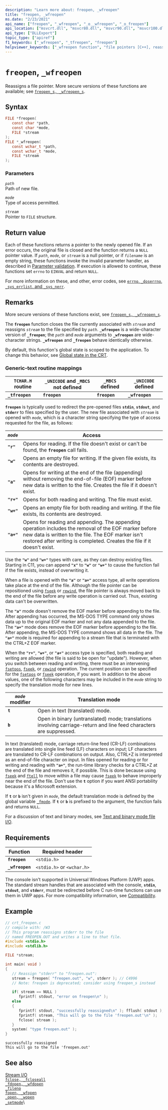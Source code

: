 ```yaml
---
description: "Learn more about: freopen, _wfreopen"
title: "freopen, _wfreopen"
ms.date: "2/23/2021"
api_name: ["freopen", "_wfreopen", "_o__wfreopen", "_o_freopen"]
api_location: ["msvcrt.dll", "msvcr80.dll", "msvcr90.dll", "msvcr100.dll", "msvcr100_clr0400.dll", "msvcr110.dll", "msvcr110_clr0400.dll", "msvcr120.dll", "msvcr120_clr0400.dll", "ucrtbase.dll", "api-ms-win-crt-stdio-l1-1-0.dll", "api-ms-win-crt-private-l1-1-0.dll"]
api_type: ["DLLExport"]
topic_type: ["apiref"]
f1_keywords: ["_wfreopen", "_tfreopen", "freopen"]
helpviewer_keywords: ["_wfreopen function", "file pointers [C++], reassigning", "_tfreopen function", "freopen function", "tfreopen function", "wfreopen function"]
---
```

# `freopen`, `_wfreopen`

Reassigns a file pointer. More secure versions of these functions are available; see [`freopen_s, _wfreopen_s`](freopen-s-wfreopen-s.md).

## Syntax

```C
FILE *freopen(
   const char *path,
   const char *mode,
   FILE *stream
);
FILE *_wfreopen(
   const wchar_t *path,
   const wchar_t *mode,
   FILE *stream
);
```

### Parameters

*`path`*\
Path of new file.

*`mode`*\
Type of access permitted.

*`stream`*\
Pointer to `FILE` structure.

## Return value

Each of these functions returns a pointer to the newly opened file. If an error occurs, the original file is closed and the function returns a `NULL` pointer value. If *`path`*, *`mode`*, or *`stream`* is a null pointer, or if *`filename`* is an empty string, these functions invoke the invalid parameter handler, as described in [Parameter validation](../parameter-validation.md). If execution is allowed to continue, these functions set `errno` to `EINVAL` and return `NULL`.

For more information on these, and other, error codes, see [`errno`, `_doserrno`, `_sys_errlist`, and `_sys_nerr`](../errno-doserrno-sys-errlist-and-sys-nerr.md).

## Remarks

More secure versions of these functions exist, see [`freopen_s, _wfreopen_s`](freopen-s-wfreopen-s.md).

The **`freopen`** function closes the file currently associated with *`stream`* and reassigns *`stream`* to the file specified by *`path`*. **`_wfreopen`** is a wide-character version of **`_freopen`**; the *`path`* and *`mode`* arguments to **`_wfreopen`** are wide-character strings. **`_wfreopen`** and **`_freopen`** behave identically otherwise.

By default, this function's global state is scoped to the application. To change this behavior, see [Global state in the CRT](../global-state.md).

### Generic-text routine mappings

| `TCHAR.H` routine | `_UNICODE` and `_MBCS` not defined | `_MBCS` defined | `_UNICODE` defined |
|--|--|--|--|
| **`_tfreopen`** | **`freopen`** | **`freopen`** | **`_wfreopen`** |

**`freopen`** is typically used to redirect the pre-opened files **`stdin`**, **`stdout`**, and **`stderr`** to files specified by the user. The new file associated with *`stream`* is opened with *`mode`*, which is a character string specifying the type of access requested for the file, as follows:

|*`mode`*|Access|
|-|-|
| **`"r"`** | Opens for reading. If the file doesn't exist or can't be found, the **`freopen`** call fails. |
| **`"w"`** | Opens an empty file for writing. If the given file exists, its contents are destroyed. |
| **`"a"`** | Opens for writing at the end of the file (appending) without removing the end-of-file (EOF) marker before new data is written to the file. Creates the file if it doesn't exist. |
| **`"r+"`** | Opens for both reading and writing. The file must exist. |
| **`"w+"`** | Opens an empty file for both reading and writing. If the file exists, its contents are destroyed. |
| **`"a+"`** | Opens for reading and appending. The appending operation includes the removal of the EOF marker before new data is written to the file. The EOF marker isn't restored after writing is completed. Creates the file if it doesn't exist. |

Use the **`"w"`** and **`"w+"`** types with care, as they can destroy existing files. Starting in C11, you can append **`"x"`** to **`"w"`** or **`"w+"`** to cause the function fail if the file exists, instead of overwriting it.

When a file is opened with the **`"a"`** or **`"a+"`** access type, all write operations take place at the end of the file. Although the file pointer can be repositioned using [`fseek`](fseek-fseeki64.md) or [`rewind`](rewind.md), the file pointer is always moved back to the end of the file before any write operation is carried out. Thus, existing data can't be overwritten.

The **`"a"`** mode doesn't remove the EOF marker before appending to the file. After appending has occurred, the MS-DOS TYPE command only shows data up to the original EOF marker and not any data appended to the file. The **`"a+"`** mode does remove the EOF marker before appending to the file. After appending, the MS-DOS TYPE command shows all data in the file. The **`"a+"`** mode is required for appending to a stream file that is terminated with the CTRL+Z EOF marker.

When the **`"r+"`**, **`"w+"`**, or **`"a+"`** access type is specified, both reading and writing are allowed (the file is said to be open for "update"). However, when you switch between reading and writing, there must be an intervening [`fsetpos`](fsetpos.md), [`fseek`](fseek-fseeki64.md), or [`rewind`](rewind.md) operation. The current position can be specified for the [`fsetpos`](fsetpos.md) or [`fseek`](fseek-fseeki64.md) operation, if you want. In addition to the above values, one of the following characters may be included in the *`mode`* string to specify the translation mode for new lines.

|*`mode`* modifier|Translation mode|
|-|-|
| **`t`** | Open in text (translated) mode. |
| **`b`** | Open in binary (untranslated) mode; translations involving carriage-return and line feed characters are suppressed. |

In text (translated) mode, carriage return-line feed (CR-LF) combinations are translated into single line feed (LF) characters on input; LF characters are translated to CR-LF combinations on output. Also, CTRL+Z is interpreted as an end-of-file character on input. In files opened for reading or for writing and reading with **`"a+"`**, the run-time library checks for a CTRL+Z at the end of the file and removes it, if possible. This is done because using [`fseek`](fseek-fseeki64.md) and [`ftell`](ftell-ftelli64.md) to move within a file may cause [`fseek`](fseek-fseeki64.md) to behave improperly near the end of the file. Don't use the **`t`** option if you want ANSI portability because it's a Microsoft extension.

If **`t`** or **`b`** isn't given in *`mode`*, the default translation mode is defined by the global variable [`_fmode`](../fmode.md). If **`t`** or **`b`** is prefixed to the argument, the function fails and returns `NULL`.

For a discussion of text and binary modes, see [Text and binary mode file I/O](../text-and-binary-mode-file-i-o.md).

## Requirements

|Function|Required header|
|--------------|---------------------|
|**`freopen`**|`<stdio.h>`|
|**`_wfreopen`**|`<stdio.h>` or `<wchar.h>`|

The console isn't supported in Universal Windows Platform (UWP) apps. The standard stream handles that are associated with the console, **`stdin`**, **`stdout`**, and **`stderr`**, must be redirected before C run-time functions can use them in UWP apps. For more compatibility information, see [Compatibility](../compatibility.md).

## Example

```C
// crt_freopen.c
// compile with: /W3
// This program reassigns stderr to the file
// named FREOPEN.OUT and writes a line to that file.
#include <stdio.h>
#include <stdlib.h>

FILE *stream;

int main( void )
{
   // Reassign "stderr" to "freopen.out":
   stream = freopen( "freopen.out", "w", stderr ); // C4996
   // Note: freopen is deprecated; consider using freopen_s instead

   if( stream == NULL )
      fprintf( stdout, "error on freopen\n" );
   else
   {
      fprintf( stdout, "successfully reassigned\n" ); fflush( stdout );
      fprintf( stream, "This will go to the file 'freopen.out'\n" );
      fclose( stream );
   }
   system( "type freopen.out" );
}
```

```Output
successfully reassigned
This will go to the file 'freopen.out'
```

## See also

[Stream I/O](../stream-i-o.md)\
[`fclose, _fcloseall`](fclose-fcloseall.md)\
[`_fdopen, _wfdopen`](fdopen-wfdopen.md)\
[`_fileno`](fileno.md)\
[`fopen, _wfopen`](fopen-wfopen.md)\
[`_open, _wopen`](open-wopen.md)\
[`_setmode`](setmode.md)\
